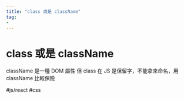 ```yaml
---
title: "class 或是 className"
tag: 
- 
---
```

# class 或是 className
className 是一種 DOM 屬性
但 class 在 JS 是保留字，不能拿來命名，用 className 比較保險

#js/react #css 